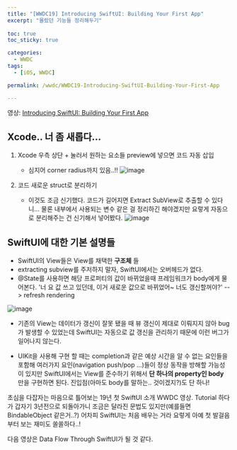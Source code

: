 ```yaml
---
title: "[WWDC19] Introducing SwiftUI: Building Your First App"
excerpt: "몰랐던 기능들 정리해두기"
  
toc: true
toc_sticky: true

categories:
  - WWDC
tags:
  - [iOS, WWDC]

permalink: /wwdc/WWDC19-Introducing-SwiftUI-Building-Your-First-App

---
```


영상: [Introducing SwiftUI: Building Your First App](https://developer.apple.com/videos/play/wwdc2019/204/)

## Xcode.. 너 좀 새롭다...

1. Xcode 우측 상단 + 눌러서 원하는 요소들 preview에 넣으면 코드 자동 삽입
   - 심지어 corner radius까지 있음..!!
![image](https://user-images.githubusercontent.com/22000470/201105609-bef0d6ba-91eb-42b8-aecc-f8d0ebf9ad49.png)

2. 코드 새로운 struct로 분리하기
   - 이것도 조금 신기했다. 코드가 길어지면 Extract SubView로 추출할 수 있다니... 물론 내부에서 사용되는 변수 같은 걸 정리하긴 해야겠지만 요렇게 자동으로 분리해주는 건 신기해서 넣어봤다.
![image](https://user-images.githubusercontent.com/22000470/201106042-9e87c0a6-e4e7-4040-8f86-dea04261c36f.png)


## SwiftUI에 대한 기본 설명들

- SwiftUI의 View들은 View를 채택한 **구조체** 들
- extracting subview를 주저하지 말자, SwiftUI에서는 오버헤드가 없다.
- @State를 사용하면 해당 프로퍼티의 값이 바뀌었을때 프레임워크가 body에게 물어본다. '너 요 값 쓰고 있던데, 이거 새로운 값으로 바뀌었어~ 너도 갱신할꺼야?' --> refresh rendering

![image](https://user-images.githubusercontent.com/22000470/201110646-1c9c9450-26a8-4c34-b3be-749fa1cba340.png)

- 기존의 View는 데이터가 갱신이 잘못 됐을 때 뷰 갱신이 제대로 이뤄지지 않아 bug가 발생할 수 있었는데 SwiftUI는 자동으로 값 갱신을 관리하기 때문에 이런 버그가 일어나지 않는다.

- UIKit을 사용해 구현 할 때는 completion과 같은 예상 시간을 알 수 없는 요인들을 포함해 여러가지 요인(navigation push/pop ...)들이 정상 동작을 방해할 가능성이 있지만 SwiftUI에서는 View를 준수하기 위해서 **단 하나의 property인 body** 만을 구현하면 된다. 진입점(아마도 body를 말하는.. 것이겠지?)도 단 하나!


초심을 다잡자는 마음으로 틀어보는 19년 첫 SwiftUI 소개 WWDC 영상. Tutorial 하다가 갑자기 3년전으로 되돌아가니 조금은 달라진 문법도 있지만(예를들면 BindableObject 같은거..?) 어차피 SwiftUI는 처음 배우는 거라 요렇게 아예 첫 발걸음부터 보는 재미도 쏠쏠하다..!

다음 영상은 Data Flow Through SwiftUI가 될 것 같다.
